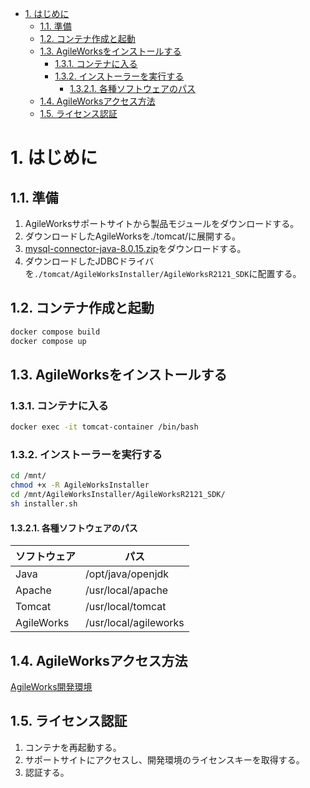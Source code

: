- [1. はじめに](#1-はじめに)
  - [1.1. 準備](#11-準備)
  - [1.2. コンテナ作成と起動](#12-コンテナ作成と起動)
  - [1.3. AgileWorksをインストールする](#13-agileworksをインストールする)
    - [1.3.1. コンテナに入る](#131-コンテナに入る)
    - [1.3.2. インストーラーを実行する](#132-インストーラーを実行する)
      - [1.3.2.1. 各種ソフトウェアのパス](#1321-各種ソフトウェアのパス)
  - [1.4. AgileWorksアクセス方法](#14-agileworksアクセス方法)
  - [1.5. ライセンス認証](#15-ライセンス認証)

# 1. はじめに
## 1.1. 準備
1. AgileWorksサポートサイトから製品モジュールをダウンロードする。
1. ダウンロードしたAgileWorksを./tomcat/に展開する。
1. [mysql-connector-java-8.0.15.zip](https://downloads.mysql.com/archives/get/p/3/file/mysql-connector-java-8.0.15.zip)をダウンロードする。
1. ダウンロードしたJDBCドライバを```./tomcat/AgileWorksInstaller/AgileWorksR2121_SDK```に配置する。

## 1.2. コンテナ作成と起動
```bash
docker compose build
docker compose up
```
## 1.3. AgileWorksをインストールする
### 1.3.1. コンテナに入る

```bash
docker exec -it tomcat-container /bin/bash
```

### 1.3.2. インストーラーを実行する
```bash
cd /mnt/
chmod +x -R AgileWorksInstaller
cd /mnt/AgileWorksInstaller/AgileWorksR2121_SDK/
sh installer.sh
```

#### 1.3.2.1. 各種ソフトウェアのパス
|ソフトウェア|パス|
|--|--|
| Java | /opt/java/openjdk |
| Apache | /usr/local/apache |
| Tomcat | /usr/local/tomcat |
| AgileWorks | /usr/local/agileworks |

## 1.4. AgileWorksアクセス方法
[AgileWorks開発環境](http://127.0.0.1/AgileWorks/Broker/EMMA)

## 1.5. ライセンス認証
1. コンテナを再起動する。
1. サポートサイトにアクセスし、開発環境のライセンスキーを取得する。
1. 認証する。